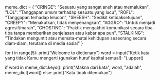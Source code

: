 meme_dict = {
    "CRINGE": "Sesuatu yang sangat aneh atau memalukan",
    "LOL": "Tanggapan umum terhadap sesuatu yang lucu",
    "ROFL": "Tanggapan terhadap lelucon",
    "SHEESH": "Sedikit ketidaksetujuan",
    "CREEPY": "Menakutkan, tidak menyenangkan",
    "AGGRO": "Untuk menjadi agresif/marah",
    "GHOSTING": "Praktik mengakhiri komunikasi secara tiba-tiba tanpa memberikan penjelasan atau kabar apa pun",
    "STALKING": "Tindakan menguntit atau memata-matai kehidupan seseorang secara diam-diam, terutama di media sosial"
}

for i in range(5):
    print("Welcome to dictionary")
    word = input("Ketik kata yang tidak Kamu mengerti (gunakan huruf kapital semua!): ").upper()
    
  if word in meme_dict.keys():
        print("Makna dari kata", word, "adalah", meme_dict[word])
    else:
        print("Kata tidak ditemukan")
